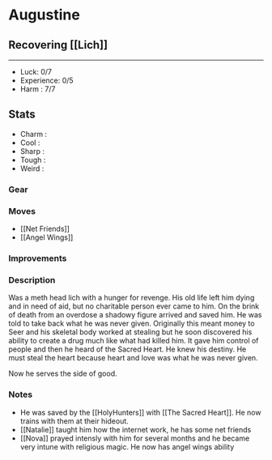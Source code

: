 # Augustine
## Recovering [[Lich]]
---
 - Luck: 0/7
 - Experience: 0/5
 - Harm : 7/7

## Stats
- Charm : 
- Cool :
- Sharp :
- Tough :
- Weird :
 
### Gear

### Moves
- [[Net Friends]]
- [[Angel Wings]]

### Improvements

### Description
Was a meth head lich with a hunger for revenge. His old life left him dying and in need of aid, but no charitable person ever came to him. On the brink of death from an overdose a shadowy figure arrived and saved him. He was told to take back what he was never given. Originally this meant money to Seer and his skeletal body worked at stealing but he soon discovered his ability to create a drug much like what had killed him. It gave him control of people and then he heard of the Sacred Heart. He knew his destiny. He must steal the heart because heart and love was what he was never given.

Now he serves the side of good.

### Notes
- He was saved by the [[HolyHunters]] with [[The Sacred Heart]]. He now trains with them at their hideout.
- [[Natalie]] taught him how the internet work, he has some net friends
- [[Nova]] prayed intensly with him for several months and he became very intune with religious magic. He now has angel wings ability
  